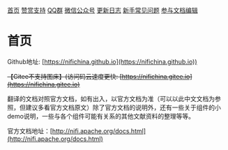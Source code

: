 [首页](./docs/README.md) [赞赏支持](./docs/index/donate.md) [QQ群](./docs/index/qq.md) [微信公众号](./docs/index/wechat.md) [更新日志](./docs/index/updateLog.md) [新手常见问题](./docs/index/newQuestions.md) [参与文档编辑](./docs/index/edit.md)

# 首页

Github地址: [https://nifichina.github.io](https://nifichina.github.io))

~~【Gitee不支持图床】(访问码云速度更快: [https://nifichina.gitee.io](https://nifichina.gitee.io)~~  

翻译的文档对照官方文档，如有出入，以官方文档为准（可以以此中文文档为参照，但建议多看官方文档原文）除了官方文档的说明外，还有一些关于组件的小demo说明，一些与各个组件可能有关系的其他文献资料的整理等等。

官方文档地址：[http://nifi.apache.org/docs.html](http://nifi.apache.org/docs.html)



